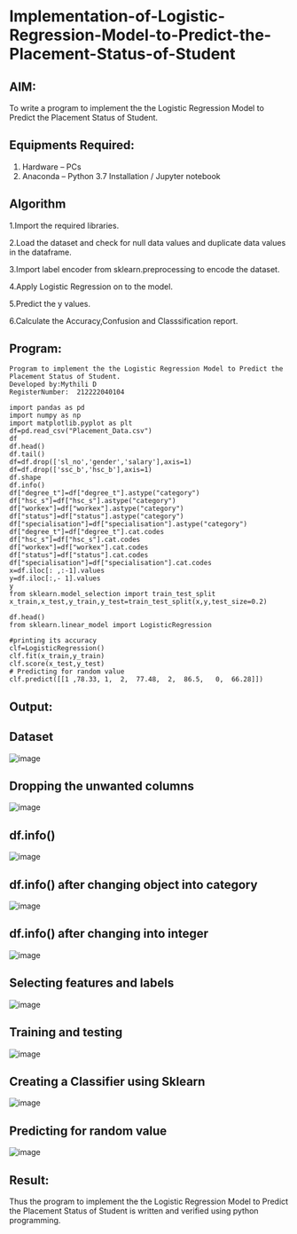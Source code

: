 # Implementation-of-Logistic-Regression-Model-to-Predict-the-Placement-Status-of-Student

## AIM:
To write a program to implement the the Logistic Regression Model to Predict the Placement Status of Student.

## Equipments Required:
1. Hardware – PCs
2. Anaconda – Python 3.7 Installation / Jupyter notebook

## Algorithm
1.Import the required libraries.

2.Load the dataset and check for null data values and duplicate data values in the dataframe.

3.Import label encoder from sklearn.preprocessing to encode the dataset.

4.Apply Logistic Regression on to the model.

5.Predict the y values.

6.Calculate the Accuracy,Confusion and Classsification report.

## Program:
```
Program to implement the the Logistic Regression Model to Predict the Placement Status of Student.
Developed by:Mythili D 
RegisterNumber:  212222040104
```
```
import pandas as pd
import numpy as np
import matplotlib.pyplot as plt
df=pd.read_csv("Placement_Data.csv")
df
df.head()
df.tail()
df=df.drop(['sl_no','gender','salary'],axis=1)
df=df.drop(['ssc_b','hsc_b'],axis=1)
df.shape
df.info()
df["degree_t"]=df["degree_t"].astype("category")
df["hsc_s"]=df["hsc_s"].astype("category")
df["workex"]=df["workex"].astype("category")
df["status"]=df["status"].astype("category")
df["specialisation"]=df["specialisation"].astype("category")
df["degree_t"]=df["degree_t"].cat.codes
df["hsc_s"]=df["hsc_s"].cat.codes
df["workex"]=df["workex"].cat.codes
df["status"]=df["status"].cat.codes
df["specialisation"]=df["specialisation"].cat.codes
x=df.iloc[: ,:-1].values
y=df.iloc[:,- 1].values
y
from sklearn.model_selection import train_test_split
x_train,x_test,y_train,y_test=train_test_split(x,y,test_size=0.2)

df.head()
from sklearn.linear_model import LogisticRegression

#printing its accuracy
clf=LogisticRegression()
clf.fit(x_train,y_train)
clf.score(x_test,y_test)
# Predicting for random value
clf.predict([[1	,78.33,	1,	2,	77.48,	2,	86.5,	0,	66.28]])
```

## Output:
## Dataset

![image](https://github.com/Mythilidharman/Implementation-of-Logistic-Regression-Model-to-Predict-the-Placement-Status-of-Student/assets/119104110/f6c9fa6e-648f-4aea-ab60-3aa0ff50d253)

## Dropping the unwanted columns

![image](https://github.com/Mythilidharman/Implementation-of-Logistic-Regression-Model-to-Predict-the-Placement-Status-of-Student/assets/119104110/6c6da4eb-e493-4104-96ce-6e28603dd1f1)
## df.info()
![image](https://github.com/Mythilidharman/Implementation-of-Logistic-Regression-Model-to-Predict-the-Placement-Status-of-Student/assets/119104110/78da1d09-3c34-4c6d-963d-d65295d8419c)
## df.info() after changing object into category

![image](https://github.com/Mythilidharman/Implementation-of-Logistic-Regression-Model-to-Predict-the-Placement-Status-of-Student/assets/119104110/23c98a0b-0c5c-4bfa-98b2-1ccb7a8873ea)
## df.info() after changing into integer
![image](https://github.com/Mythilidharman/Implementation-of-Logistic-Regression-Model-to-Predict-the-Placement-Status-of-Student/assets/119104110/64b926aa-afc8-4c2a-9bd9-01121fa6e7e0)
## Selecting features and labels
![image](https://github.com/Mythilidharman/Implementation-of-Logistic-Regression-Model-to-Predict-the-Placement-Status-of-Student/assets/119104110/55cb8d41-64e8-436b-9eaf-4b96f6c7a7cd)
## Training and testing
![image](https://github.com/Mythilidharman/Implementation-of-Logistic-Regression-Model-to-Predict-the-Placement-Status-of-Student/assets/119104110/252f0699-6313-4607-89c5-82187f157b38)
## Creating a Classifier using Sklearn
![image](https://github.com/Mythilidharman/Implementation-of-Logistic-Regression-Model-to-Predict-the-Placement-Status-of-Student/assets/119104110/89177e27-b560-45b1-ad9b-7dbf9e9f1d26)
## Predicting for random value
![image](https://github.com/Mythilidharman/Implementation-of-Logistic-Regression-Model-to-Predict-the-Placement-Status-of-Student/assets/119104110/cd0600e0-52da-4ba8-a768-63f6394e7175)

## Result:
Thus the program to implement the the Logistic Regression Model to Predict the Placement Status of Student is written and verified using python programming.
